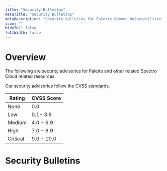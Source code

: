 ```yaml
---
title: "Security Bulletins"
metaTitle: "Security Bulletins"
metaDescription: "Security bulletins for Palette Common Vulnerabilities and Exposures (CVEs)"
icon: ""
hideToC: false
fullWidth: false
---
```


# Overview

The following are security advisories for Palette and other related Spectro Cloud related resources.

Our security advisories follow the [CVSS standards](https://www.first.org/cvss/v3.1/specification-document#Qualitative-Severity-Rating-Scale).

| Rating   | CVSS Score |
|----------|------------|
| None     | 0.0        |
| Low      | 0.1- 3.9   |
| Medium   | 4.0 - 6.9  |
| High     | 7.0 - 8.9  |
| Critical | 9.0 - 10.0 |

# Security Bulletins


<br />

<br />

<br />

<br />
